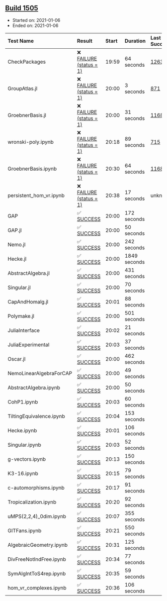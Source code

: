 ## [Build 1505](https://oscarci.mathematik.uni-kl.de/job/oscar-stable/1505/)

* Started on: 2021-01-06
* Ended on: 2021-01-06

| Test Name    | Result | Start | Duration | Last Success | First Failure |
|:-------------|:-------|:------|:---------|:-------------|:--------------|
| CheckPackages | ❌ [FAILURE (status = 1)](https://oscarci.mathematik.uni-kl.de/job/oscar-stable/1505/artifact/logs/build-1505/CheckPackages.log) | 19:59 | 64 seconds | [1263](https://oscarci.mathematik.uni-kl.de/job/oscar-stable/1263/) | [1264](https://oscarci.mathematik.uni-kl.de/job/oscar-stable/1264/) |
| GroupAtlas.jl | ❌ [FAILURE (status = 1)](https://oscarci.mathematik.uni-kl.de/job/oscar-stable/1505/artifact/logs/build-1505/GroupAtlas.jl.log) | 20:00 | 3 seconds | [871](https://oscarci.mathematik.uni-kl.de/job/oscar-stable/871/) | [872](https://oscarci.mathematik.uni-kl.de/job/oscar-stable/872/) |
| GroebnerBasis.jl | ❌ [FAILURE (status = 1)](https://oscarci.mathematik.uni-kl.de/job/oscar-stable/1505/artifact/logs/build-1505/GroebnerBasis.jl.log) | 20:00 | 31 seconds | [1168](https://oscarci.mathematik.uni-kl.de/job/oscar-stable/1168/) | [1169](https://oscarci.mathematik.uni-kl.de/job/oscar-stable/1169/) |
| wronski-poly.ipynb | ❌ [FAILURE (status = 1)](https://oscarci.mathematik.uni-kl.de/job/oscar-stable/1505/artifact/logs/build-1505/wronski-poly.ipynb.log) | 20:18 | 89 seconds | [715](https://oscarci.mathematik.uni-kl.de/job/oscar-stable/715/) | [716](https://oscarci.mathematik.uni-kl.de/job/oscar-stable/716/) |
| GroebnerBasis.ipynb | ❌ [FAILURE (status = 1)](https://oscarci.mathematik.uni-kl.de/job/oscar-stable/1505/artifact/logs/build-1505/GroebnerBasis.ipynb.log) | 20:30 | 64 seconds | [1168](https://oscarci.mathematik.uni-kl.de/job/oscar-stable/1168/) | [1169](https://oscarci.mathematik.uni-kl.de/job/oscar-stable/1169/) |
| persistent_hom_vr.ipynb | ❌ [FAILURE (status = 1)](https://oscarci.mathematik.uni-kl.de/job/oscar-stable/1505/artifact/logs/build-1505/persistent_hom_vr.ipynb.log) | 20:38 | 17 seconds | unknown | unknown |
| GAP | ✅ [SUCCESS](https://oscarci.mathematik.uni-kl.de/job/oscar-stable/1505/artifact/logs/build-1505/GAP.log) | 20:00 | 172 seconds |  |  |
| GAP.jl | ✅ [SUCCESS](https://oscarci.mathematik.uni-kl.de/job/oscar-stable/1505/artifact/logs/build-1505/GAP.jl.log) | 20:00 | 50 seconds |  |  |
| Nemo.jl | ✅ [SUCCESS](https://oscarci.mathematik.uni-kl.de/job/oscar-stable/1505/artifact/logs/build-1505/Nemo.jl.log) | 20:00 | 242 seconds |  |  |
| Hecke.jl | ✅ [SUCCESS](https://oscarci.mathematik.uni-kl.de/job/oscar-stable/1505/artifact/logs/build-1505/Hecke.jl.log) | 20:00 | 1849 seconds |  |  |
| AbstractAlgebra.jl | ✅ [SUCCESS](https://oscarci.mathematik.uni-kl.de/job/oscar-stable/1505/artifact/logs/build-1505/AbstractAlgebra.jl.log) | 20:00 | 431 seconds |  |  |
| Singular.jl | ✅ [SUCCESS](https://oscarci.mathematik.uni-kl.de/job/oscar-stable/1505/artifact/logs/build-1505/Singular.jl.log) | 20:00 | 70 seconds |  |  |
| CapAndHomalg.jl | ✅ [SUCCESS](https://oscarci.mathematik.uni-kl.de/job/oscar-stable/1505/artifact/logs/build-1505/CapAndHomalg.jl.log) | 20:01 | 88 seconds |  |  |
| Polymake.jl | ✅ [SUCCESS](https://oscarci.mathematik.uni-kl.de/job/oscar-stable/1505/artifact/logs/build-1505/Polymake.jl.log) | 20:00 | 501 seconds |  |  |
| JuliaInterface | ✅ [SUCCESS](https://oscarci.mathematik.uni-kl.de/job/oscar-stable/1505/artifact/logs/build-1505/JuliaInterface.log) | 20:02 | 21 seconds |  |  |
| JuliaExperimental | ✅ [SUCCESS](https://oscarci.mathematik.uni-kl.de/job/oscar-stable/1505/artifact/logs/build-1505/JuliaExperimental.log) | 20:03 | 37 seconds |  |  |
| Oscar.jl | ✅ [SUCCESS](https://oscarci.mathematik.uni-kl.de/job/oscar-stable/1505/artifact/logs/build-1505/Oscar.jl.log) | 20:00 | 462 seconds |  |  |
| NemoLinearAlgebraForCAP | ✅ [SUCCESS](https://oscarci.mathematik.uni-kl.de/job/oscar-stable/1505/artifact/logs/build-1505/NemoLinearAlgebraForCAP.log) | 20:00 | 49 seconds |  |  |
| AbstractAlgebra.ipynb | ✅ [SUCCESS](https://oscarci.mathematik.uni-kl.de/job/oscar-stable/1505/artifact/logs/build-1505/AbstractAlgebra.ipynb.log) | 20:00 | 50 seconds |  |  |
| CohP1.ipynb | ✅ [SUCCESS](https://oscarci.mathematik.uni-kl.de/job/oscar-stable/1505/artifact/logs/build-1505/CohP1.ipynb.log) | 20:03 | 60 seconds |  |  |
| TiltingEquivalence.ipynb | ✅ [SUCCESS](https://oscarci.mathematik.uni-kl.de/job/oscar-stable/1505/artifact/logs/build-1505/TiltingEquivalence.ipynb.log) | 20:04 | 153 seconds |  |  |
| Hecke.ipynb | ✅ [SUCCESS](https://oscarci.mathematik.uni-kl.de/job/oscar-stable/1505/artifact/logs/build-1505/Hecke.ipynb.log) | 20:01 | 106 seconds |  |  |
| Singular.ipynb | ✅ [SUCCESS](https://oscarci.mathematik.uni-kl.de/job/oscar-stable/1505/artifact/logs/build-1505/Singular.ipynb.log) | 20:03 | 52 seconds |  |  |
| g-vectors.ipynb | ✅ [SUCCESS](https://oscarci.mathematik.uni-kl.de/job/oscar-stable/1505/artifact/logs/build-1505/g-vectors.ipynb.log) | 20:13 | 150 seconds |  |  |
| K3-16.ipynb | ✅ [SUCCESS](https://oscarci.mathematik.uni-kl.de/job/oscar-stable/1505/artifact/logs/build-1505/K3-16.ipynb.log) | 20:15 | 79 seconds |  |  |
| c-automorphisms.ipynb | ✅ [SUCCESS](https://oscarci.mathematik.uni-kl.de/job/oscar-stable/1505/artifact/logs/build-1505/c-automorphisms.ipynb.log) | 20:17 | 91 seconds |  |  |
| Tropicalization.ipynb | ✅ [SUCCESS](https://oscarci.mathematik.uni-kl.de/job/oscar-stable/1505/artifact/logs/build-1505/Tropicalization.ipynb.log) | 20:20 | 92 seconds |  |  |
| uMPS(2,2,4)_0dim.ipynb | ✅ [SUCCESS](https://oscarci.mathematik.uni-kl.de/job/oscar-stable/1505/artifact/logs/build-1505/uMPS-2-2-4-_0dim.ipynb.log) | 20:07 | 355 seconds |  |  |
| GITFans.ipynb | ✅ [SUCCESS](https://oscarci.mathematik.uni-kl.de/job/oscar-stable/1505/artifact/logs/build-1505/GITFans.ipynb.log) | 20:21 | 550 seconds |  |  |
| AlgebraicGeometry.ipynb | ✅ [SUCCESS](https://oscarci.mathematik.uni-kl.de/job/oscar-stable/1505/artifact/logs/build-1505/AlgebraicGeometry.ipynb.log) | 20:31 | 125 seconds |  |  |
| DivFreeNotIndFree.ipynb | ✅ [SUCCESS](https://oscarci.mathematik.uni-kl.de/job/oscar-stable/1505/artifact/logs/build-1505/DivFreeNotIndFree.ipynb.log) | 20:34 | 77 seconds |  |  |
| SymAlgIntToS4rep.ipynb | ✅ [SUCCESS](https://oscarci.mathematik.uni-kl.de/job/oscar-stable/1505/artifact/logs/build-1505/SymAlgIntToS4rep.ipynb.log) | 20:35 | 59 seconds |  |  |
| hom_vr_complexes.ipynb | ✅ [SUCCESS](https://oscarci.mathematik.uni-kl.de/job/oscar-stable/1505/artifact/logs/build-1505/hom_vr_complexes.ipynb.log) | 20:36 | 106 seconds |  |  |
